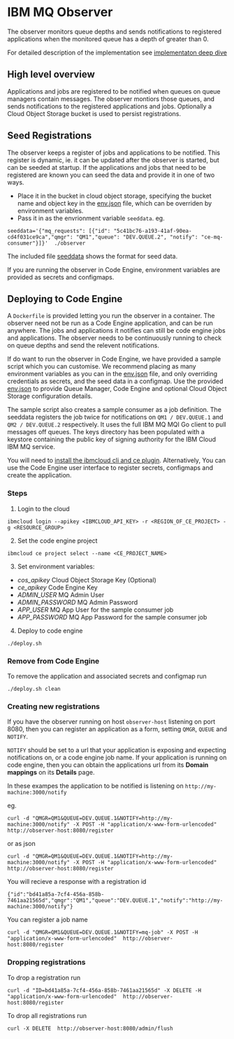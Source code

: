 # IBM MQ Observer
The observer monitors queue depths and sends notifications to registered applications when the monitored queue has a depth of greater than 0. 

For detailed description of the implementation see [implementaton deep dive](DEEPDIVE.md)

## High level overview
Applications and jobs are registered to be notified when queues on queue managers contain messages. The observer montiors those queues, and sends notifications to the registered applications and jobs.
Optionally a Cloud Object Storage bucket is used to persist registrations.

## Seed Registrations
The observer keeps a register of jobs and applications to be notified. This register is dynamic, ie. it can be updated after the observer is started, but can be seeded at startup. If the applications and jobs that need to be registered are known you can seed the data and provide it in one of two ways. 
- Place it in the bucket in cloud object storage, specifying the bucket name and object key in the [env.json](observer/env.json) file, which can be overriden by environment variables.
- Pass it in as the envrionment variable `seeddata`. eg.

```
seeddata='{"mq_requests": [{"id": "5c41bc76-a193-41af-90ea-cd4f031ce9ca","qmgr": "QM1","queue": "DEV.QUEUE.2", "notify": "ce-mq-consumer"}]}'  ./observer
```

The included file [seeddata](observer/resources/seeddata) shows the format for seed data.

If you are running the observer in Code Engine, environment variables are provided as secrets and configmaps. 


## Deploying to Code Engine
A `Dockerfile` is provided letting you run the observer in a container. The observer need not be run as a Code Engine application, and can be run anywhere. The jobs and applications it notifies can still be code engine jobs and applications. The observer needs to be continuously running to check on queue depths and send the relevent notifications. 

If do want to run the observer in Code Engine, we have provided a sample script which you can customise. We recommend placing as many environment variables as you can in the [env.json](observer/env.json) file, and only overriding credentials as secrets, and the seed data in a configmap. Use the provided [env.json](observer/env.json) to provide Queue Manager, Code Engine and optional Cloud Object Storage configuration details.

The sample script also creates a sample consumer as a job definition. The seeddata registers the job twice for notifications on `QM1 / DEV.QUEUE.1` and `QM2 / DEV.QUEUE.2` respectively. It uses the full IBM MQ MQI Go client to pull messages off queues. The keys directory has been populated with a keystore containing the public key of signing authority for the IBM Cloud IBM MQ service.

You will need to [install the ibmcloud cli and ce plugin](https://cloud.ibm.com/docs/cli?topic=cli-install-ibmcloud-cli). Alternatively, You can use the Code Engine user interface to register secrets, configmaps and create the application.

### Steps
1. Login to the cloud
```
ibmcloud login --apikey <IBMCLOUD_API_KEY> -r <REGION_OF_CE_PROJECT> -g <RESOURCE_GROUP>
```
2. Set the code engine project
```
ibmcloud ce project select --name <CE_PROJECT_NAME>
```
3. Set environment variables:
- *cos_apikey*  Cloud Object Storage Key (Optional)
- *ce_apikey*   Code Engine Key
- *ADMIN_USER*  MQ Admin User
- *ADMIN_PASSWORD*  MQ Admin Password
- *APP_USER*  MQ App User for the sample consumer job
- *APP_PASSWORD*  MQ App Password for the sample consumer job

4. Deploy to code engine
```
./deploy.sh
```

### Remove from Code Engine
To remove the application and associated secrets and configmap run
```
./deploy.sh clean
```

### Creating new registrations
If you have the observer running on host `observer-host` listening on port 8080, then you can register an application as a form, setting `QMGR`, `QUEUE` and `NOTIFY`.

`NOTIFY` should be set to a url that your application is exposing and expecting notifications on, or a code engine job name. 
If your application is running on code engine, then you can obtain the applications url from its **Domain mappings** on its **Details** page. 


In these exampes the application to be notified is listening on `http://my-machine:3000/notify`

eg.
```
curl -d "QMGR=QM1&QUEUE=DEV.QUEUE.1&NOTIFY=http://my-machine:3000/notify" -X POST -H "application/x-www-form-urlencoded"  http://observer-host:8080/register
```

or as json
```
curl -d "QMGR=QM1&QUEUE=DEV.QUEUE.1&NOTIFY=http://my-machine:3000/notify" -X POST -H "application/x-www-form-urlencoded"  http://observer-host:8080/register
```

You will recieve a response with a registration id

```
{"id":"bd41a85a-7cf4-456a-858b-7461aa21565d","qmgr":"QM1","queue":"DEV.QUEUE.1","notify":"http://my-machine:3000/notify"}
```

You can register a job name 

```
curl -d "QMGR=QM1&QUEUE=DEV.QUEUE.1&NOTIFY=mq-job" -X POST -H "application/x-www-form-urlencoded"  http://observer-host:8080/register
```

### Dropping registrations
To drop a registration run

```
curl -d "ID=bd41a85a-7cf4-456a-858b-7461aa21565d" -X DELETE -H "application/x-www-form-urlencoded"  http://observer-host:8080/register
```

To drop all registrations run

```
curl -X DELETE  http://observer-host:8080/admin/flush 
```

